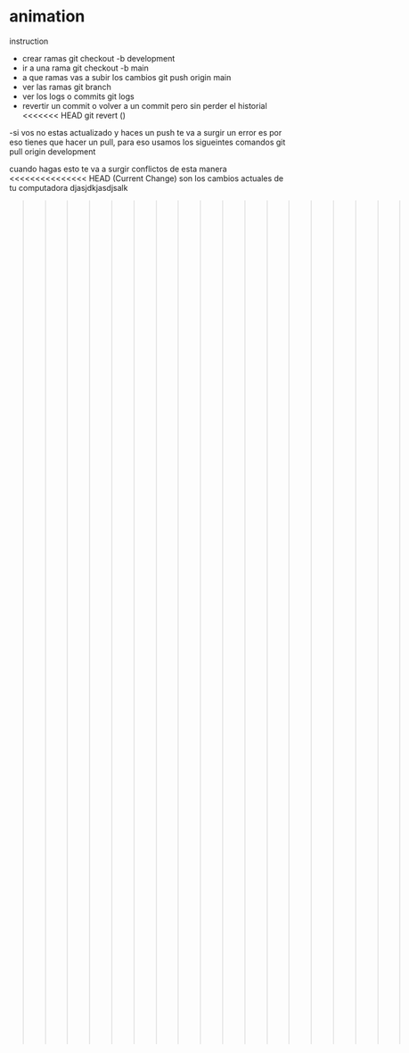 # animation
instruction
- crear ramas
    git checkout -b development
- ir a una rama
    git checkout -b main
- a que ramas vas a subir los cambios
    git push origin main
- ver las ramas
    git branch
- ver los logs o commits
    git logs
- revertir un commit o volver a un commit pero sin perder el historial
<<<<<<< HEAD
    git revert ()

-si vos no estas actualizado y haces un push te va a surgir un error
 es por eso tienes que hacer un pull, para eso usamos los sigueintes comandos
  git pull origin development
 
 cuando hagas esto te va a surgir conflictos de esta manera
 <<<<<<<<<<<<<<< HEAD (Current Change) son los cambios actuales de tu computadora
djasjdkjasdjsalk


>>>>>>>>>>>>>>>>>>>>>>d23974e03297490327490(Incoming Change) son los cambios actualizados de ota persona que toco el codigo

